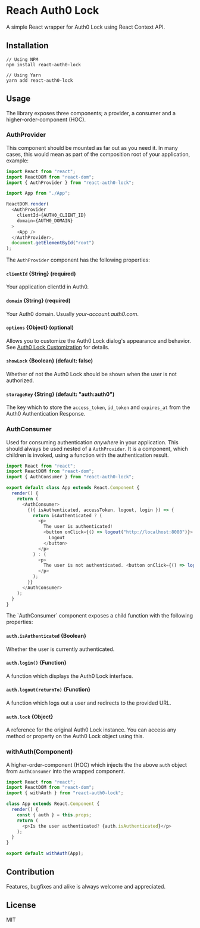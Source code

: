 # Reach Auth0 Lock

A simple React wrapper for Auth0 Lock using React Context API.

## Installation

    // Using NPM
    npm install react-auth0-lock

    // Using Yarn
    yarn add react-auth0-lock

## Usage

The library exposes three components; a provider, a consumer and a higher-order-component (HOC).

### AuthProvider

This component should be mounted as far out as you need it. In many cases, this would mean as part of the composition root of your application, example:

```javascript
import React from "react";
import ReactDOM from "react-dom";
import { AuthProvider } from "react-auth0-lock";

import App from "./App";

ReactDOM.render(
  <AuthProvider
    clientId={AUTH0_CLIENT_ID}
    domain={AUTH0_DOMAIN}
  >
    <App />
  </AuthProvider>,
  document.getElementById("root")
);
```

The `AuthProvider` component has the following properties:

#### `clientId` {String} (required)

Your application clientId in Auth0.

#### `domain` {String} (required)

Your Auth0 domain. Usually _your-account.auth0.com_.

#### `options` {Object} (optional)

Allows you to customize the Auth0 Lock dialog's appearance and behavior. See [Auth0 Lock Customization](https://github.com/auth0/lock#customization) for details.

#### `showLock` {Boolean} (default: false)

Whether of not the Auth0 Lock should be shown when the user is not authorized.

#### `storageKey` {String} (default: "auth:auth0")

The key which to store the `access_token`, `id_token` and `expires_at` from the Auth0 Authentication Response.

### AuthConsumer

Used for consuming authentication _anywhere_ in your application. This should always be used nested of a `AuthProvider`. It is a component, which children is invoked, using a function with the authentication result.

```javascript
import React from "react";
import ReactDOM from "react-dom";
import { AuthConsumer } from "react-auth0-lock";

export default class App extends React.Component {
  render() {
    return (
      <AuthConsumer>
        {({ isAuthenticated, accessToken, logout, login }) => {
          return isAuthenticated ? (
            <p>
              The user is authenticated!
              <button onClick={() => logout("http://localhost:8080")}>
                Logout
              </button>
            </p>
          ) : (
            <p>
              The user is not authenticated. <button onClick={() => login()}>Login</button>
            </p>
          );
        }}
      </AuthConsumer>
    );
  }
}
```

The `AuthConsumer´ component exposes a child function with the following properties:

#### `auth.isAuthenticated` {Boolean}

Whether the user is currently authenticated.

#### `auth.login()` {Function}

A function which displays the Auth0 Lock interface.

#### `auth.logout(returnTo)` {Function}

A function which logs out a user and redirects to the provided URL.

#### `auth.lock` {Object}

A reference for the original Auth0 Lock instance. You can access any method or property on the Auth0 Lock object using this.

### withAuth(Component)

A higher-order-component (HOC) which injects the the above `auth` object from `AuthConsumer` into the wrapped component.

```javascript
import React from "react";
import ReactDOM from "react-dom";
import { withAuth } from "react-auth0-lock";

class App extends React.Component {
  render() {
    const { auth } = this.props;
    return (
      <p>Is the user authenticated? {auth.isAuthenticated}</p>
    );
  }
}

export default withAuth(App);
```

## Contribution

Features, bugfixes and alike is always welcome and appreciated.

## License

MIT
